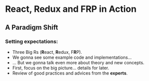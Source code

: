 # React, Redux and FRP in Action
## A Paradigm Shift

### Setting expectations:
- Three Big Rs (**R**eact, **R**edux, F**R**P).
- We gonna see some example code and implementations…
- … But we gonna talk even more about theory and new concepts.
- First, focus on the big picture… details for later.
- Review of good practices and advices from the **experts**.
